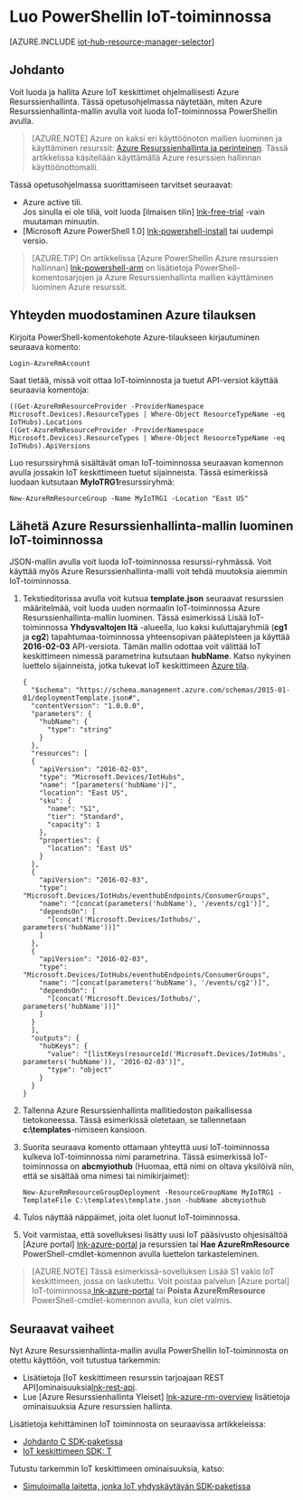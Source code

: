 <properties
    pageTitle="Luo malli Azure Resurssienhallinta ja PowerShell IoT-toiminnossa | Microsoft Azure"
    description="Katso tämä opetusohjelma, Aloita Azure Resurssienhallinta mallien avulla voit luoda IoT-toiminnossa PowerShellin avulla."
    services="iot-hub"
    documentationCenter=".net"
    authors="dominicbetts"
    manager="timlt"
    editor=""/>

<tags
     ms.service="iot-hub"
     ms.devlang="multiple"
     ms.topic="article"
     ms.tgt_pltfrm="na"
     ms.workload="na"
     ms.date="09/07/2016"
     ms.author="dobett"/>

# <a name="create-an-iot-hub-using-powershell"></a>Luo PowerShellin IoT-toiminnossa

[AZURE.INCLUDE [iot-hub-resource-manager-selector](../../includes/iot-hub-resource-manager-selector.md)]

## <a name="introduction"></a>Johdanto

Voit luoda ja hallita Azure IoT keskittimet ohjelmallisesti Azure Resurssienhallinta. Tässä opetusohjelmassa näytetään, miten Azure Resurssienhallinta-mallin avulla voit luoda IoT-toiminnossa PowerShellin avulla.

> [AZURE.NOTE] Azure on kaksi eri käyttöönoton mallien luominen ja käyttäminen resurssit: [Azure Resurssienhallinta ja perinteinen](../resource-manager-deployment-model.md).  Tässä artikkelissa käsitellään käyttämällä Azure resurssien hallinnan käyttöönottomalli.

Tässä opetusohjelmassa suorittamiseen tarvitset seuraavat:

- Azure active tili. <br/>Jos sinulla ei ole tiliä, voit luoda [ilmaisen tilin] [ lnk-free-trial] -vain muutaman minuutin.
- [Microsoft Azure PowerShell 1.0] [ lnk-powershell-install] tai uudempi versio.

> [AZURE.TIP] On artikkelissa [Azure PowerShellin Azure resurssien hallinnan] [ lnk-powershell-arm] on lisätietoja PowerShell-komentosarjojen ja Azure Resurssienhallinta mallien käyttäminen luominen Azure resurssit. 

## <a name="connect-to-your-azure-subscription"></a>Yhteyden muodostaminen Azure tilauksen

Kirjoita PowerShell-komentokehote Azure-tilaukseen kirjautuminen seuraava komento:

```
Login-AzureRmAccount
```

Saat tietää, missä voit ottaa IoT-toiminnosta ja tuetut API-versiot käyttää seuraavia komentoja:

```
((Get-AzureRmResourceProvider -ProviderNamespace Microsoft.Devices).ResourceTypes | Where-Object ResourceTypeName -eq IoTHubs).Locations
((Get-AzureRmResourceProvider -ProviderNamespace Microsoft.Devices).ResourceTypes | Where-Object ResourceTypeName -eq IoTHubs).ApiVersions
```

Luo resurssiryhmä sisältävät oman IoT-toiminnossa seuraavan komennon avulla jossakin IoT keskittimeen tuetut sijainneista. Tässä esimerkissä luodaan kutsutaan **MyIoTRG1**resurssiryhmä:

```
New-AzureRmResourceGroup -Name MyIoTRG1 -Location "East US"
```

## <a name="submit-an-azure-resource-manager-template-to-create-an-iot-hub"></a>Lähetä Azure Resurssienhallinta-mallin luominen IoT-toiminnossa

JSON-mallin avulla voit luoda IoT-toiminnossa resurssi-ryhmässä. Voit käyttää myös Azure Resurssienhallinta-malli voit tehdä muutoksia aiemmin IoT-toiminnossa.

1. Tekstieditorissa avulla voit kutsua **template.json** seuraavat resurssien määritelmää, voit luoda uuden normaalin IoT-toiminnossa Azure Resurssienhallinta-mallin luominen. Tässä esimerkissä Lisää IoT-toiminnossa **Yhdysvaltojen Itä** -alueella, luo kaksi kuluttajaryhmiä (**cg1** ja **cg2**) tapahtumaa-toiminnossa yhteensopivan päätepisteen ja käyttää **2016-02-03** API-versiota. Tämän mallin odottaa voit välittää IoT keskittimeen nimessä parametrina kutsutaan **hubName**. Katso nykyinen luettelo sijainneista, jotka tukevat IoT keskittimeen [Azure tila][lnk-status].

    ```
    {
      "$schema": "https://schema.management.azure.com/schemas/2015-01-01/deploymentTemplate.json#",
      "contentVersion": "1.0.0.0",
      "parameters": {
        "hubName": {
          "type": "string"
        }
      },
      "resources": [
      {
        "apiVersion": "2016-02-03",
        "type": "Microsoft.Devices/IotHubs",
        "name": "[parameters('hubName')]",
        "location": "East US",
        "sku": {
          "name": "S1",
          "tier": "Standard",
          "capacity": 1
        },
        "properties": {
          "location": "East US"
        }
      },
      {
        "apiVersion": "2016-02-03",
        "type": "Microsoft.Devices/IotHubs/eventhubEndpoints/ConsumerGroups",
        "name": "[concat(parameters('hubName'), '/events/cg1')]",
        "dependsOn": [
          "[concat('Microsoft.Devices/Iothubs/', parameters('hubName'))]"
        ]
      },
      {
        "apiVersion": "2016-02-03",
        "type": "Microsoft.Devices/IotHubs/eventhubEndpoints/ConsumerGroups",
        "name": "[concat(parameters('hubName'), '/events/cg2')]",
        "dependsOn": [
          "[concat('Microsoft.Devices/Iothubs/', parameters('hubName'))]"
        ]
      }
      ],
      "outputs": {
        "hubKeys": {
          "value": "[listKeys(resourceId('Microsoft.Devices/IotHubs', parameters('hubName')), '2016-02-03')]",
          "type": "object"
        }
      }
    }
    ```

2. Tallenna Azure Resurssienhallinta mallitiedoston paikallisessa tietokoneessa. Tässä esimerkissä oletetaan, se tallennetaan **c:\templates**-nimiseen kansioon.

3. Suorita seuraava komento ottamaan yhteyttä uusi IoT-toiminnossa kulkeva IoT-toiminnossa nimi parametrina. Tässä esimerkissä IoT-toiminnossa on **abcmyiothub** (Huomaa, että nimi on oltava yksilöivä niin, että se sisältää oma nimesi tai nimikirjaimet):

    ```
    New-AzureRmResourceGroupDeployment -ResourceGroupName MyIoTRG1 -TemplateFile C:\templates\template.json -hubName abcmyiothub
    ```

4. Tulos näyttää näppäimet, joita olet luonut IoT-toiminnossa.

5. Voit varmistaa, että sovelluksesi lisätty uusi IoT pääsivusto ohjesisältöä [Azure portal] [ lnk-azure-portal] ja resurssien tai **Hae AzureRmResource** PowerShell-cmdlet-komennon avulla luettelon tarkasteleminen.

> [AZURE.NOTE] Tässä esimerkissä-sovelluksen Lisää S1 vakio IoT keskittimeen, jossa on laskutettu. Voit poistaa palvelun [Azure portal] IoT-toiminnossa[ lnk-azure-portal] tai **Poista AzureRmResource** PowerShell-cmdlet-komennon avulla, kun olet valmis.

## <a name="next-steps"></a>Seuraavat vaiheet

Nyt Azure Resurssienhallinta-mallin avulla PowerShellin IoT-toiminnosta on otettu käyttöön, voit tutustua tarkemmin:

- Lisätietoja [IoT keskittimeen resurssin tarjoajaan REST API]ominaisuuksia[lnk-rest-api].
- Lue [Azure Resurssienhallinta Yleiset] [ lnk-azure-rm-overview] lisätietoja ominaisuuksia Azure resurssien hallinta.

Lisätietoja kehittäminen IoT toiminnosta on seuraavissa artikkeleissa:

- [Johdanto C SDK-paketissa][lnk-c-sdk]
- [IoT keskittimeen SDK: T][lnk-sdks]

Tutustu tarkemmin IoT keskittimeen ominaisuuksia, katso:

- [Simuloimalla laitetta, jonka IoT yhdyskäytävän SDK-paketissa][lnk-gateway]

<!-- Links -->
[lnk-free-trial]: https://azure.microsoft.com/pricing/free-trial/
[lnk-azure-portal]: https://portal.azure.com/
[lnk-status]: https://azure.microsoft.com/status/
[lnk-powershell-install]: ../powershell-install-configure.md
[lnk-rest-api]: https://msdn.microsoft.com/library/mt589014.aspx
[lnk-azure-rm-overview]: ../azure-resource-manager/resource-group-overview.md
[lnk-powershell-arm]: ../powershell-azure-resource-manager.md

[lnk-c-sdk]: iot-hub-device-sdk-c-intro.md
[lnk-sdks]: iot-hub-devguide-sdks.md

[lnk-gateway]: iot-hub-linux-gateway-sdk-simulated-device.md
